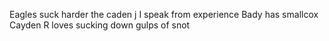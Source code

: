 Eagles suck harder the caden j
I  speak from experience 
Bady has smallcox
Cayden R loves sucking down gulps of snot
